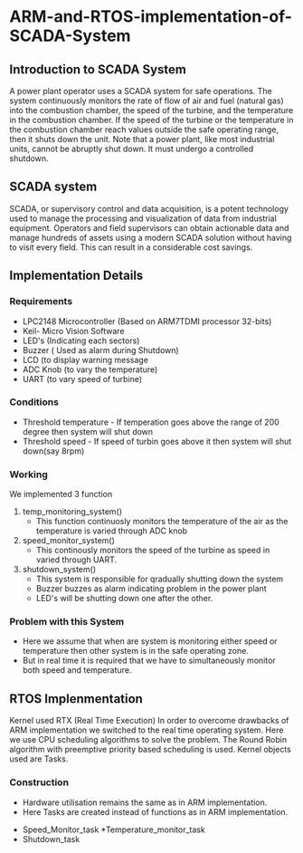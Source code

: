 # ARM-and-RTOS-implementation-of-SCADA-System
## Introduction to SCADA System
A power plant operator uses a SCADA system for safe operations. The system continuously monitors the rate of flow of air and fuel (natural gas) into the combustion chamber, the speed of the turbine, and the temperature in the combustion chamber. If the speed of the turbine or the temperature in the combustion chamber reach values outside the safe operating range, then it shuts down the unit. Note that a power plant, like most industrial units, cannot be abruptly shut down. It must undergo a controlled shutdown.

## SCADA system
SCADA, or supervisory control and data acquisition, is a potent technology used to manage the processing and visualization of data from industrial equipment. Operators and field supervisors can obtain actionable data and manage hundreds of assets using a modern SCADA solution without having to visit every field. This can result in a considerable cost savings.
<br>
## Implementation Details
### Requirements
* LPC2148 Microcontroller (Based on ARM7TDMI processor 32-bits)
* Keil- Micro Vision Software
* LED's (Indicating each sectors)
* Buzzer ( Used as alarm during Shutdown)
* LCD (to display warning message
* ADC Knob (to vary the temperature)
* UART (to vary speed of turbine)

### Conditions
* Threshold temperature - If temperation goes above the range of 200 degree then system will shut down
* Threshold speed - If speed of turbin goes above it then system will shut down(say 8rpm)

### Working
We implemented 3 function
1. temp_monitoring_system()
    - This function continuosly monitors the temperature of the air as the temperature is varied through ADC knob
2. speed_monitor_system()
    - This continously monitors the speed of the turbine as speed in varied through UART.
3. shutdown_system()
    - This system is responsible for qradually shutting down the system
    - Buzzer buzzes as alarm indicating problem in the power plant
    - LED's will be shutting down one after the other.

### Problem with this System
* Here we assume that when are system is monitoring either speed or temperature then other system is in the safe operating zone.
* But in real time it is required that we have to simultaneously monitor both  speed and temperature.

## RTOS Implenmentation
Kernel used RTX (Real Time Execution)
In order to overcome drawbacks of ARM implementation we switched to the real time operating system.
Here we use CPU scheduling algorithms to solve the problem. The Round Robin algorithm with preemptive priority based scheduling is used.
Kernel objects used are Tasks.

### Construction
- Hardware utilisation remains the same as in ARM implementation.
- Here Tasks are created instead of functions as in ARM implementation.

* Speed_Monitor_task
*Temperature_monitor_task
* Shutdown_task
